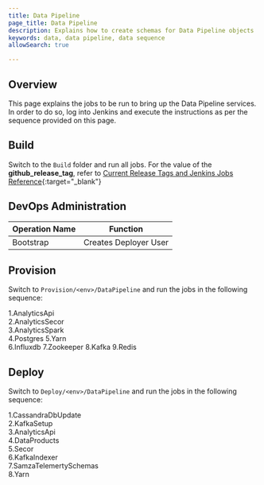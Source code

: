 ```yaml
---
title: Data Pipeline
page_title: Data Pipeline
description: Explains how to create schemas for Data Pipeline objects
keywords: data, data pipeline, data sequence 
allowSearch: true

---
```


## Overview
This page explains the jobs to be run to bring up the Data Pipeline services. In order to do so, log into Jenkins and execute the instructions as per the sequence provided on this page.

## Build

Switch to the `Build` folder and run all jobs. For the value of the **github_release_tag**, refer to [Current Release Tags and Jenkins Jobs Reference](developer-docs/server-installation/current_release_tags_n_jenkins_jobs){:target="_blank"}

## DevOps Administration

| Operation Name | Function              |
| -------------- | --------------------- |
| Bootstrap      | Creates Deployer User |

## Provision

Switch to `Provision/<env>/DataPipeline` and run the jobs in the following sequence: 

1.AnalyticsApi  
2.AnalyticsSecor  
3.AnalyticsSpark   
4.Postgres 
5.Yarn  
6.Influxdb
7.Zookeeper
8.Kafka
9.Redis

## Deploy

Switch to `Deploy/<env>/DataPipeline` and run the jobs in the following sequence:

1.CassandraDbUpdate  
2.KafkaSetup  
3.AnalyticsApi  
4.DataProducts  
5.Secor  
6.KafkaIndexer  
7.SamzaTelemertySchemas  
8.Yarn  
